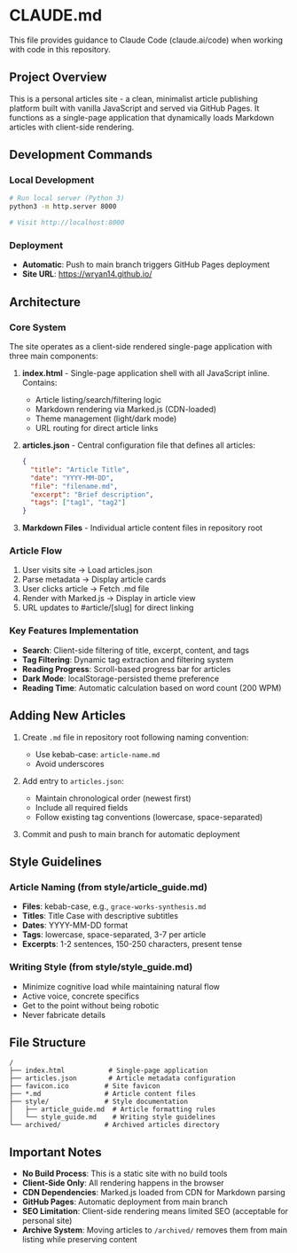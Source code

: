 # CLAUDE.md

This file provides guidance to Claude Code (claude.ai/code) when working with code in this repository.

## Project Overview

This is a personal articles site - a clean, minimalist article publishing platform built with vanilla JavaScript and served via GitHub Pages. It functions as a single-page application that dynamically loads Markdown articles with client-side rendering.

## Development Commands

### Local Development
```bash
# Run local server (Python 3)
python3 -m http.server 8000

# Visit http://localhost:8000
```

### Deployment
- **Automatic**: Push to main branch triggers GitHub Pages deployment
- **Site URL**: https://wryan14.github.io/

## Architecture

### Core System
The site operates as a client-side rendered single-page application with three main components:

1. **index.html** - Single-page application shell with all JavaScript inline. Contains:
   - Article listing/search/filtering logic
   - Markdown rendering via Marked.js (CDN-loaded)
   - Theme management (light/dark mode)
   - URL routing for direct article links

2. **articles.json** - Central configuration file that defines all articles:
   ```json
   {
     "title": "Article Title",
     "date": "YYYY-MM-DD",
     "file": "filename.md",
     "excerpt": "Brief description",
     "tags": ["tag1", "tag2"]
   }
   ```

3. **Markdown Files** - Individual article content files in repository root

### Article Flow
1. User visits site → Load articles.json
2. Parse metadata → Display article cards
3. User clicks article → Fetch .md file
4. Render with Marked.js → Display in article view
5. URL updates to #article/[slug] for direct linking

### Key Features Implementation
- **Search**: Client-side filtering of title, excerpt, content, and tags
- **Tag Filtering**: Dynamic tag extraction and filtering system
- **Reading Progress**: Scroll-based progress bar for articles
- **Dark Mode**: localStorage-persisted theme preference
- **Reading Time**: Automatic calculation based on word count (200 WPM)

## Adding New Articles

1. Create `.md` file in repository root following naming convention:
   - Use kebab-case: `article-name.md`
   - Avoid underscores

2. Add entry to `articles.json`:
   - Maintain chronological order (newest first)
   - Include all required fields
   - Follow existing tag conventions (lowercase, space-separated)

3. Commit and push to main branch for automatic deployment

## Style Guidelines

### Article Naming (from style/article_guide.md)
- **Files**: kebab-case, e.g., `grace-works-synthesis.md`
- **Titles**: Title Case with descriptive subtitles
- **Dates**: YYYY-MM-DD format
- **Tags**: lowercase, space-separated, 3-7 per article
- **Excerpts**: 1-2 sentences, 150-250 characters, present tense

### Writing Style (from style/style_guide.md)
- Minimize cognitive load while maintaining natural flow
- Active voice, concrete specifics
- Get to the point without being robotic
- Never fabricate details

## File Structure
```
/
├── index.html           # Single-page application
├── articles.json        # Article metadata configuration
├── favicon.ico         # Site favicon
├── *.md                # Article content files
├── style/              # Style documentation
│   ├── article_guide.md  # Article formatting rules
│   └── style_guide.md    # Writing style guidelines
└── archived/           # Archived articles directory
```

## Important Notes

- **No Build Process**: This is a static site with no build tools
- **Client-Side Only**: All rendering happens in the browser
- **CDN Dependencies**: Marked.js loaded from CDN for Markdown parsing
- **GitHub Pages**: Automatic deployment from main branch
- **SEO Limitation**: Client-side rendering means limited SEO (acceptable for personal site)
- **Archive System**: Moving articles to `/archived/` removes them from main listing while preserving content